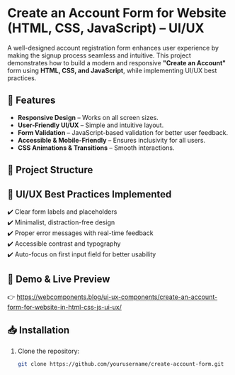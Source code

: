 # Create an Account Form for Website (HTML, CSS, JavaScript) – UI/UX

A well-designed account registration form enhances user experience by making the signup process seamless and intuitive. This project demonstrates how to build a modern and responsive **"Create an Account"** form using **HTML, CSS, and JavaScript**, while implementing UI/UX best practices.

## 🚀 Features
- **Responsive Design** – Works on all screen sizes.
- **User-Friendly UI/UX** – Simple and intuitive layout.
- **Form Validation** – JavaScript-based validation for better user feedback.
- **Accessible & Mobile-Friendly** – Ensures inclusivity for all users.
- **CSS Animations & Transitions** – Smooth interactions.

## 📂 Project Structure


## 🎯 UI/UX Best Practices Implemented
✔️ Clear form labels and placeholders  
✔️ Minimalist, distraction-free design  
✔️ Proper error messages with real-time feedback  
✔️ Accessible contrast and typography  
✔️ Auto-focus on first input field for better usability  

## 🔗 Demo & Live Preview  
👉 https://webcomponents.blog/ui-ux-components/create-an-account-form-for-website-in-html-css-js-ui-ux/

## 📥 Installation
1. Clone the repository:
   ```sh
   git clone https://github.com/yourusername/create-account-form.git
